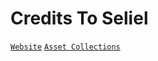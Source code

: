 # Credits To Seliel

[`Website`](https://selieltheshaper.weebly.com/)
[`Asset Collections`](https://seliel-the-shaper.itch.io/)
